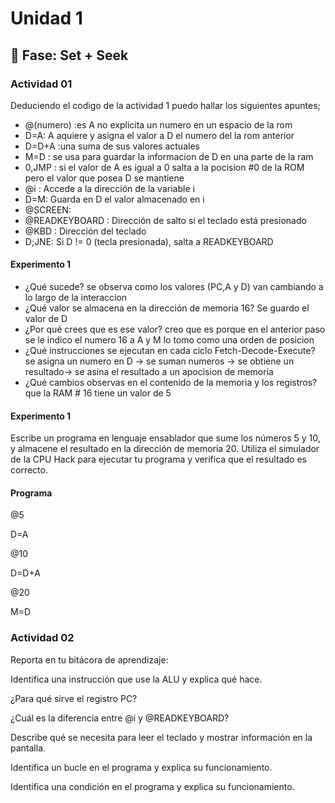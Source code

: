 # Unidad 1

## 🔎 Fase: Set + Seek

### Actividad 01

Deduciendo el codigo de la actividad 1 puedo hallar los siguientes apuntes;

-  @(numero) :es A no explicita un numero en un espacio de la rom
- D=A: A aquiere y asigna el valor a D el numero del la rom anterior
- D=D+A :una suma de sus valores actuales
- M=D : se usa para guardar la informacion de D en una parte de la ram
- 0,JMP : si el valor de A es igual a 0 salta a la pocision #0 de la ROM pero el valor que posea D se mantiene
- @i : Accede a la dirección de la variable i
- D=M: Guarda en D el valor almacenado en i
- @SCREEN:
- @READKEYBOARD : Dirección de salto si el teclado está presionado
- @KBD : Dirección del teclado
- D;JNE: Si D != 0 (tecla presionada), salta a READKEYBOARD
#### Experimento 1

*  ¿Qué sucede? se observa como los valores (PC,A y D) van cambiando a lo largo de la interaccion 
* ¿Qué valor se almacena en la dirección de memoria 16? Se guardo el valor de D 
* ¿Por qué crees que es ese valor? creo que es porque en el anterior paso se le indico el numero 16 a A y M lo tomo como una orden de posicion 
* ¿Qué instrucciones se ejecutan en cada ciclo Fetch-Decode-Execute? se asigna un numero en D -> se suman numeros -> se obtiene un resultado-> se asina el resultado a un apocision de memoria
* ¿Qué cambios observas en el contenido de la memoria y los registros? que la RAM # 16 tiene un valor de 5

#### Experimento 1
 Escribe un programa en lenguaje ensablador que sume los números 5 y 10, y almacene el resultado en la dirección de memoria 20. Utiliza el simulador de la CPU Hack para ejecutar tu programa y verifica que el resultado es correcto.

#### Programa
@5

D=A

@10

D=D+A

@20

M=D

### Actividad 02

Reporta en tu bitácora de aprendizaje:

Identifica una instrucción que use la ALU y explica qué hace.

¿Para qué sirve el registro PC?

¿Cuál es la diferencia entre @i y @READKEYBOARD?

Describe qué se necesita para leer el teclado y mostrar información en la pantalla.

Identifica un bucle en el programa y explica su funcionamiento.

Identifica una condición en el programa y explica su funcionamiento.
